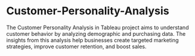 # Customer-Personality-Analysis
The Customer Personality Analysis in Tableau project aims to understand customer behavior by analyzing demographic and purchasing data. The insights from this analysis help businesses create targeted marketing strategies, improve customer retention, and boost sales.

